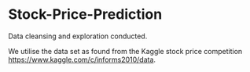 # Stock-Price-Prediction
Data cleansing and exploration conducted. 

We utilise the data set as found from the Kaggle stock price competition 
https://www.kaggle.com/c/informs2010/data.
